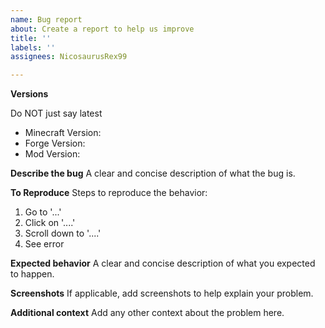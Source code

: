 ```yaml
---
name: Bug report
about: Create a report to help us improve
title: ''
labels: ''
assignees: NicosaurusRex99

---
```


**Versions**

Do NOT just say latest
- Minecraft Version:
- Forge Version:
- Mod Version:

**Describe the bug**
A clear and concise description of what the bug is.

**To Reproduce**
Steps to reproduce the behavior:
1. Go to '...'
2. Click on '....'
3. Scroll down to '....'
4. See error

**Expected behavior**
A clear and concise description of what you expected to happen.

**Screenshots**
If applicable, add screenshots to help explain your problem.

**Additional context**
Add any other context about the problem here.
